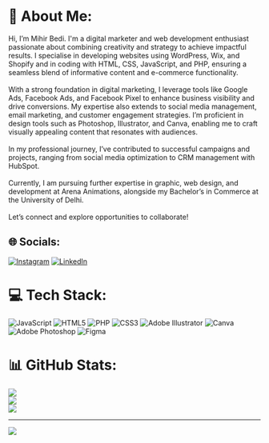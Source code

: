 # 💫 About Me:
Hi, I’m Mihir Bedi. I'm a digital marketer and web development enthusiast passionate about combining creativity and strategy to achieve impactful results. I specialise in developing websites using WordPress, Wix, and Shopify and in coding with HTML, CSS, JavaScript, and PHP, ensuring a seamless blend of informative content and e-commerce functionality.<br><br>With a strong foundation in digital marketing, I leverage tools like Google Ads, Facebook Ads, and Facebook Pixel to enhance business visibility and drive conversions. My expertise also extends to social media management, email marketing, and customer engagement strategies. I’m proficient in design tools such as Photoshop, Illustrator, and Canva, enabling me to craft visually appealing content that resonates with audiences.<br><br>In my professional journey, I’ve contributed to successful campaigns and projects, ranging from social media optimization to CRM management with HubSpot. <br><br>Currently, I am pursuing further expertise in graphic, web design, and development at Arena Animations, alongside my Bachelor’s in Commerce at the University of Delhi.<br><br>Let’s connect and explore opportunities to collaborate!


## 🌐 Socials:
[![Instagram](https://img.shields.io/badge/Instagram-%23E4405F.svg?logo=Instagram&logoColor=white)](https://instagram.com/mihir_bedi) [![LinkedIn](https://img.shields.io/badge/LinkedIn-%230077B5.svg?logo=linkedin&logoColor=white)](https://linkedin.com/in/mihirbedi) 

# 💻 Tech Stack:
![JavaScript](https://img.shields.io/badge/javascript-%23323330.svg?style=flat&logo=javascript&logoColor=%23F7DF1E) ![HTML5](https://img.shields.io/badge/html5-%23E34F26.svg?style=flat&logo=html5&logoColor=white) ![PHP](https://img.shields.io/badge/php-%23777BB4.svg?style=flat&logo=php&logoColor=white) ![CSS3](https://img.shields.io/badge/css3-%231572B6.svg?style=flat&logo=css3&logoColor=white) ![Adobe Illustrator](https://img.shields.io/badge/adobe%20illustrator-%23FF9A00.svg?style=flat&logo=adobe%20illustrator&logoColor=white) ![Canva](https://img.shields.io/badge/Canva-%2300C4CC.svg?style=flat&logo=Canva&logoColor=white) ![Adobe Photoshop](https://img.shields.io/badge/adobe%20photoshop-%2331A8FF.svg?style=flat&logo=adobe%20photoshop&logoColor=white) ![Figma](https://img.shields.io/badge/figma-%23F24E1E.svg?style=flat&logo=figma&logoColor=white)
# 📊 GitHub Stats:
![](https://github-readme-stats.vercel.app/api?username=mihirbedi&theme=dark&hide_border=false&include_all_commits=false&count_private=false)<br/>
![](https://github-readme-streak-stats.herokuapp.com/?user=mihirbedi&theme=dark&hide_border=false)<br/>
![](https://github-readme-stats.vercel.app/api/top-langs/?username=mihirbedi&theme=dark&hide_border=false&include_all_commits=false&count_private=false&layout=compact)

---
[![](https://visitcount.itsvg.in/api?id=mihirbedi&icon=0&color=7)](https://visitcount.itsvg.in)

<!-- Proudly created with GPRM ( https://gprm.itsvg.in ) -->
